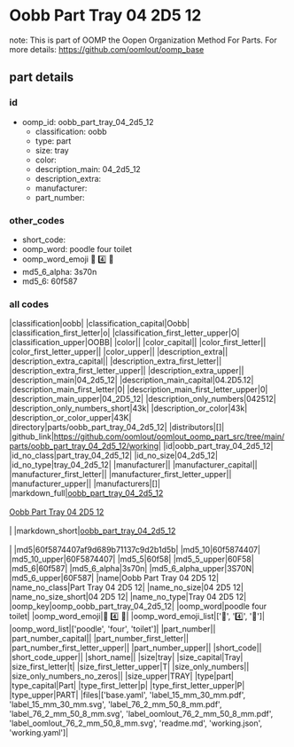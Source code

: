 # Oobb Part Tray 04 2D5 12  

note: This is part of OOMP the Oopen Organization Method For Parts. For more details: https://github.com/oomlout/oomp_base

##  part details





### id
* oomp_id: oobb_part_tray_04_2d5_12
  * classification: oobb
  * type: part
  * size: tray
  * color: 
  * description_main: 04_2d5_12
  * description_extra: 
  * manufacturer: 
  * part_number: 

### other_codes
* short_code: 
* oomp_word: poodle four toilet
* oomp_word_emoji :poodle: :four: :toilet:
* md5_6_alpha: 3s70n
* md5_6: 60f587

### all codes 
|classification|oobb|
|classification_capital|Oobb|
|classification_first_letter|o|
|classification_first_letter_upper|O|
|classification_upper|OOBB|
|color||
|color_capital||
|color_first_letter||
|color_first_letter_upper||
|color_upper||
|description_extra||
|description_extra_capital||
|description_extra_first_letter||
|description_extra_first_letter_upper||
|description_extra_upper||
|description_main|04_2d5_12|
|description_main_capital|04.2D5.12|
|description_main_first_letter|0|
|description_main_first_letter_upper|0|
|description_main_upper|04_2D5_12|
|description_only_numbers|042512|
|description_only_numbers_short|43k|
|description_or_color|43k|
|description_or_color_upper|43K|
|directory|parts/oobb_part_tray_04_2d5_12|
|distributors|[]|
|github_link|https://github.com/oomlout/oomlout_oomp_part_src/tree/main/parts/oobb_part_tray_04_2d5_12/working|
|id|oobb_part_tray_04_2d5_12|
|id_no_class|part_tray_04_2d5_12|
|id_no_size|04_2d5_12|
|id_no_type|tray_04_2d5_12|
|manufacturer||
|manufacturer_capital||
|manufacturer_first_letter||
|manufacturer_first_letter_upper||
|manufacturer_upper||
|manufacturers|[]|
|markdown_full|[oobb_part_tray_04_2d5_12](https://github.com/oomlout/oomlout_oomp_part_src/tree/main/parts/oobb_part_tray_04_2d5_12/working)<br>[](https://github.com/oomlout/oomlout_oomp_part_src/tree/main/parts/oobb_part_tray_04_2d5_12/working)<br>[Oobb Part Tray 04 2D5 12](https://github.com/oomlout/oomlout_oomp_part_src/tree/main/parts/oobb_part_tray_04_2d5_12/working)<br><br>|
|markdown_short|[oobb_part_tray_04_2d5_12](https://github.com/oomlout/oomlout_oomp_part_src/tree/main/parts/oobb_part_tray_04_2d5_12/working)<br><br>|
|md5|60f5874407af9d689b71137c9d2b1d5b|
|md5_10|60f5874407|
|md5_10_upper|60F5874407|
|md5_5|60f58|
|md5_5_upper|60F58|
|md5_6|60f587|
|md5_6_alpha|3s70n|
|md5_6_alpha_upper|3S70N|
|md5_6_upper|60F587|
|name|Oobb Part Tray 04 2D5 12|
|name_no_class|Part Tray 04 2D5 12|
|name_no_size|04 2D5 12|
|name_no_size_short|04 2D5 12|
|name_no_type|Tray 04 2D5 12|
|oomp_key|oomp_oobb_part_tray_04_2d5_12|
|oomp_word|poodle four toilet|
|oomp_word_emoji|:poodle: :four: :toilet:|
|oomp_word_emoji_list|[':poodle:', ':four:', ':toilet:']|
|oomp_word_list|['poodle', 'four', 'toilet']|
|part_number||
|part_number_capital||
|part_number_first_letter||
|part_number_first_letter_upper||
|part_number_upper||
|short_code||
|short_code_upper||
|short_name||
|size|tray|
|size_capital|Tray|
|size_first_letter|t|
|size_first_letter_upper|T|
|size_only_numbers||
|size_only_numbers_no_zeros||
|size_upper|TRAY|
|type|part|
|type_capital|Part|
|type_first_letter|p|
|type_first_letter_upper|P|
|type_upper|PART|
|files|['base.yaml', 'label_15_mm_30_mm.pdf', 'label_15_mm_30_mm.svg', 'label_76_2_mm_50_8_mm.pdf', 'label_76_2_mm_50_8_mm.svg', 'label_oomlout_76_2_mm_50_8_mm.pdf', 'label_oomlout_76_2_mm_50_8_mm.svg', 'readme.md', 'working.json', 'working.yaml']|
